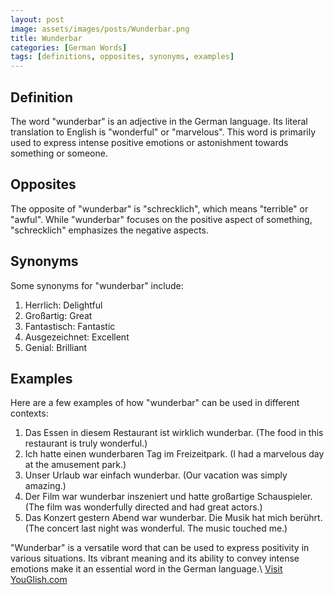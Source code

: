 ```yaml
---
layout: post
image: assets/images/posts/Wunderbar.png
title: Wunderbar
categories: [German Words]
tags: [definitions, opposites, synonyms, examples]
---
```


## Definition

The word "wunderbar" is an adjective in the German language. Its literal translation to English is "wonderful" or "marvelous". This word is primarily used to express intense positive emotions or astonishment towards something or someone.

## Opposites

The opposite of "wunderbar" is "schrecklich", which means "terrible" or "awful". While "wunderbar" focuses on the positive aspect of something, "schrecklich" emphasizes the negative aspects.

## Synonyms

Some synonyms for "wunderbar" include:

1. Herrlich: Delightful
2. Großartig: Great
3. Fantastisch: Fantastic
4. Ausgezeichnet: Excellent
5. Genial: Brilliant

## Examples

Here are a few examples of how "wunderbar" can be used in different contexts:

1. Das Essen in diesem Restaurant ist wirklich wunderbar. (The food in this restaurant is truly wonderful.)
2. Ich hatte einen wunderbaren Tag im Freizeitpark. (I had a marvelous day at the amusement park.)
3. Unser Urlaub war einfach wunderbar. (Our vacation was simply amazing.)
4. Der Film war wunderbar inszeniert und hatte großartige Schauspieler. (The film was wonderfully directed and had great actors.)
5. Das Konzert gestern Abend war wunderbar. Die Musik hat mich berührt. (The concert last night was wonderful. The music touched me.)

"Wunderbar" is a versatile word that can be used to express positivity in various situations. Its vibrant meaning and its ability to convey intense emotions make it an essential word in the German language.\ <a id="yg-widget-0" class="youglish-widget" data-query="Wunderbar" data-lang="german" data-components="8412" data-auto-start="0" data-bkg-color="theme_light" data-title="How%20to%20pronounce%20Wunderbar%20in%20German"  rel="nofollow" href="https://youglish.com">Visit YouGlish.com</a><script async src="https://youglish.com/public/emb/widget.js" charset="utf-8"></script>